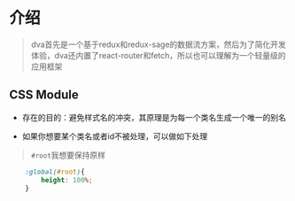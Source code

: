 # 介绍
> dva首先是一个基于redux和redux-sage的数据流方案，然后为了简化开发体验，dva还内置了react-router和fetch，所以也可以理解为一个轻量级的应用框架

## CSS Module
* 存在的目的：避免样式名的冲突，其原理是为每一个类名生成一个唯一的别名

* 如果你想要某个类名或者id不被处理，可以做如下处理
> `#root`我想要保持原样
```css
    :global(#root){
        height: 100%;
    }
``` 

